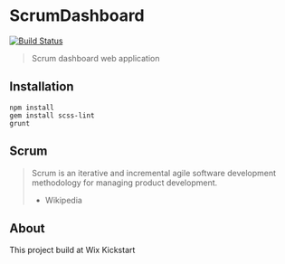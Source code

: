 # ScrumDashboard

[![Build Status](https://travis-ci.org/itsh01/ScrumDashboard.svg?branch=master)](https://travis-ci.org/itsh01/ScrumDashboard)

> Scrum dashboard web application

## Installation

```
npm install
gem install scss-lint
grunt
```

## Scrum

> Scrum is an iterative and incremental agile software development methodology for managing product development.
> - Wikipedia

## About

This project build at Wix Kickstart